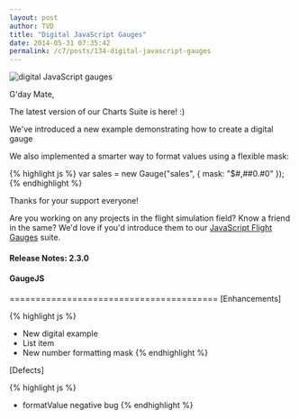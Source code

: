 ```yaml
---
layout: post
author: TVD
title: "Digital JavaScript Gauges"
date: 2014-05-31 07:35:42
permalink: /c7/posts/134-digital-javascript-gauges
---
```


<img src="https://techoctave.com/c7/static/digital-gauges.png" title="digital JavaScript gauges"/>

G'day Mate,

The latest version of our Charts Suite is here! :) 

We've introduced a new example demonstrating how to create a digital gauge

We also implemented a smarter way to format values using a flexible mask:

{% highlight js %}
var sales = new Gauge("sales", {
	mask: "$#,##0.#0"
});
{% endhighlight %}

Thanks for your support everyone!

Are you working on any projects in the flight simulation field? Know a friend in the same? We'd love if you'd introduce them to our [JavaScript Flight Gauges][1] suite.


#### Release Notes: 2.3.0
#### GaugeJS

========================================
[Enhancements]

{% highlight js %}
- New digital example
- List item
- New number formatting mask
{% endhighlight %}

[Defects]

{% highlight js %}
- formatValue negative bug
{% endhighlight %}

  [1]: http://techoctave.com/simulation

